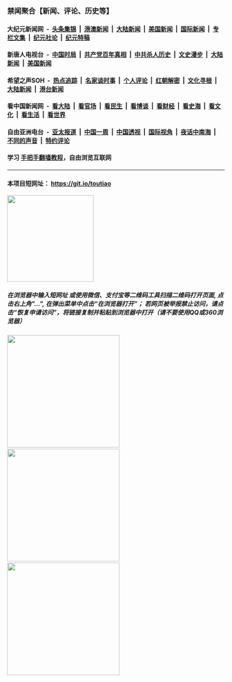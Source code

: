 ### 禁闻聚合【新闻、评论、历史等】

#### 大纪元新闻网 &nbsp;-&nbsp; [头条集锦](indexes/E头条集锦.md?t=02160944) &nbsp;|&nbsp; [港澳新闻](indexes/E港澳新闻.md?t=02160944)  &nbsp;|&nbsp; [大陆新闻](indexes/E大陆新闻.md?t=02160944) &nbsp;|&nbsp; [美国新闻](indexes/E美国新闻.md?t=02160944) &nbsp;|&nbsp; [国际新闻](indexes/E国际新闻.md?t=02160944) &nbsp;|&nbsp; [专栏文集](indexes/E专栏文集.md?t=02160944) &nbsp;|&nbsp; [纪元社论](indexes/E纪元社论.md?t=02160944) &nbsp;|&nbsp; [纪元特稿](indexes/E纪元特稿.md?t=02160944) 

#### 新唐人电视台 &nbsp;-&nbsp; [中国时局](indexes/N中国时局.md?t=02160944) &nbsp;|&nbsp; [共产党百年真相](indexes/N共产党百年真相.md?t=02160944) &nbsp;|&nbsp; [中共杀人历史](indexes/N中共杀人历史.md?t=02160944) &nbsp;|&nbsp; [文史漫步](indexes/N文史漫步.md?t=02160944) &nbsp;|&nbsp; [大陆新闻](indexes/N大陆新闻.md?t=02160944) &nbsp;|&nbsp; [美国新闻](indexes/N美国新闻.md?t=02160944)

#### 希望之声SOH &nbsp;-&nbsp; [热点追踪](indexes/H热点追踪.md?t=02160944) &nbsp;|&nbsp; [名家谈时事](indexes/H名家谈时事.md?t=02160944) &nbsp;|&nbsp; [个人评论](indexes/H个人评论.md?t=02160944)  &nbsp;|&nbsp; [红朝解密](indexes/H红朝解密.md?t=02160944) &nbsp;|&nbsp; [文化寻根](indexes/H文化寻根.md?t=02160944) &nbsp;|&nbsp; [大陆新闻](indexes/H大陆新闻.md?t=02160944) &nbsp;|&nbsp; [港台新闻](indexes/H港台新闻.md?t=02160944)

#### 看中国新闻网 &nbsp;-&nbsp; [看大陆](indexes/S看大陆.md?t=02160944) &nbsp;|&nbsp; [看官场](indexes/S看官场.md?t=02160944) &nbsp;|&nbsp; [看民生](indexes/S看民生.md?t=02160944)  &nbsp;|&nbsp; [看博谈](indexes/S看博谈.md?t=02160944) &nbsp;|&nbsp; [看财经](indexes/S看财经.md?t=02160944) &nbsp;|&nbsp; [看史海](indexes/S看史海.md?t=02160944) &nbsp;|&nbsp; [看文化](indexes/S看文化.md?t=02160944) &nbsp;|&nbsp; [看生活](indexes/S看生活.md?t=02160944) &nbsp;|&nbsp; [看世界](indexes/S看世界.md?t=02160944)

#### 自由亚洲电台 &nbsp;-&nbsp; [亚太报道](indexes/R亚太报道.md?t=02160944) &nbsp;|&nbsp; [中国一周](indexes/R中国一周.md?t=02160944) &nbsp;|&nbsp; [中国透视](indexes/R中国透视.md?t=02160944)  &nbsp;|&nbsp; [国际视角](indexes/R国际视角.md?t=02160944) &nbsp;|&nbsp; [夜话中南海](indexes/R夜话中南海.md?t=02160944) &nbsp;|&nbsp; [不同的声音](indexes/R不同的声音.md?t=02160944) &nbsp;|&nbsp; [特约评论](indexes/R特约评论.md?t=02160944)

#### 学习 [手把手翻墙教程](https://github.com/gfw-breaker/guides/wiki)，自由浏览互联网

----

#### 本项目短网址： https://git.io/toutiao
<img src="https://raw.githubusercontent.com/gfw-breaker/banned-news/master/scripts/img/qr.png" width="200px"/>  

##### 在浏览器中输入短网址 或使用微信、支付宝等二维码工具扫描二维码打开页面, 点击右上角"...", 在弹出菜单中点击“在浏览器打开”； 若网页被举报禁止访问，请点击“恢复申请访问”，将链接复制并粘贴到浏览器中打开（请不要使用QQ或360浏览器）

<img src="https://raw.githubusercontent.com/gfw-breaker/banned-news/master/scripts/img/1.png" width="260px"/> &nbsp; <img src="https://raw.githubusercontent.com/gfw-breaker/banned-news/master/scripts/img/2.png" width="260px"/> &nbsp; <img src="https://raw.githubusercontent.com/gfw-breaker/banned-news/master/scripts/img/3.png" width="260px"/>
